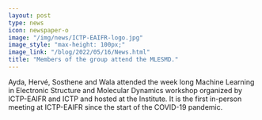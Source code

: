 ```yaml
---
layout: post
type: news
icon: newspaper-o
image: "/img/news/ICTP-EAIFR-logo.jpg" 
image_style: "max-height: 100px;"
image_link: "/blog/2022/05/16/News.html"
title: "Members of the group attend the MLESMD."
---
```


Ayda, Hervé, Sosthene and Wala attended the week long Machine Learning in Electronic Structure and Molecular Dynamics workshop organized by ICTP-EAIFR and ICTP and hosted at the Institute. It is the first in-person meeting at ICTP-EAIFR since the start of the COVID-19 pandemic. 
